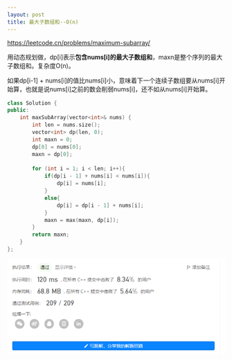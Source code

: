 ```yaml
---
layout: post
title: 最大子数组和--O(n)
---
```


https://leetcode.cn/problems/maximum-subarray/

用动态规划做，dp[i]表示**包含nums[i]的最大子数组和**，maxn是整个序列的最大子数组和。复杂度O(n)。

如果dp[i-1] + nums[i]的值比nums[i]小，意味着下一个连续子数组要从nums[i]开始算，也就是说nums[i]之前的数会削弱nums[i]，还不如从nums[i]开始算。

```c++
class Solution {
public:
    int maxSubArray(vector<int>& nums) {
        int len = nums.size();
        vector<int> dp(len, 0);
        int maxn = 0;
        dp[0] = nums[0];
        maxn = dp[0];

        for (int i = 1; i < len; i++){
            if(dp[i - 1] + nums[i] < nums[i]){
                dp[i] = nums[i];
            } 
            else{
                dp[i] = dp[i - 1] + nums[i];
            }
            maxn = max(maxn, dp[i]);
        }
        return maxn;
    }
};
```



![image-20220908215352699](/assets/img/image-20220908215352699.png)